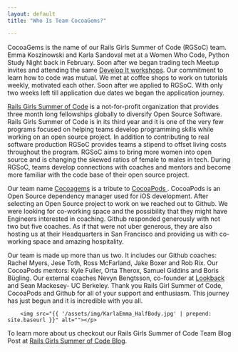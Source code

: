 ```yaml
---
layout: default
title: "Who Is Team CocoaGems?"

---
```



<p class="intro">CocoaGems is the name of our Rails Girls Summer of Code (RGSoC) team. Emma Koszinowski and  Karla Sandoval met at a Women Who Code, Python Study Night back in February. Soon after we began trading tech Meetup invites and attending the same <a href="https://www.girldevelopit.com/chapters/san-franciscoGirl"> Develop It workshops</a>. Our commitment to learn how to code was mutual. We met at coffee shops to work on tutorials weekly, motivated each other. Soon after we applied to RGSoC. With only two weeks left till application due dates we began the application journey.</p>


<p>	<a href="http://railsgirlssummerofcode.org">Rails Girls Summer of Code</a> is a not-for-profit organization that provides three month long fellowships globally to diversify Open Source Software. Rails Girls Summer of Code is in its third year and it is one of the very few programs focused on helping teams develop programming skills while working on an open source project. In addition to contributing to real software production RGSoC provides teams a stipend  to offset living costs throughout the program.  RGSoC aims to bring more women into open source and is changing the skewed ratios of female to males in tech. During RGSoC, teams develop connections with coaches and mentors and become more familiar with the code base of their open source project.</p>


<p> Our team name <a href="http://cocoagems.github.io/contact">Cocoagems</a> is a tribute to <a href="https://cocoapods.org/">CocoaPods </a>. CocoaPods is an Open Source dependency manager used for iOS development. After selecting an Open Source project to work on we reached out to Github. We were looking for co-working space and the possibility that they might have Engineers interested in coaching. Github responded generously  with not two but five coaches. As if that were not uber generous, they are also hosting us at their Headquarters in San Francisco and providing us with co-working space and amazing hospitality.</p>


<p>Our team  is made up more than us two. It includes our Github coaches: Rachel Myers, Jese Toth, Ross McFarland, Jake Boxer and Rob Rix. Our CocoaPods mentors: Kyle Fuller, Orta Therox, Samuel Giddins and Boris Bügling. Our external coaches  Nevyn Bengtsson, co-founder at <a href="https://lookback.io/">Lookback</a> and Sean Mackesey- UC Berkeley.
Thank you Rails Girl Summer of Code, CocoaPods and Github for all of your support and enthusiasm. This journey has just begun and it is incredible with you all.


		<img src="{{ '/assets/img/KarlaEmma_HalfBody.jpg' | prepend: site.baseurl }}" alt=""></p>

To learn more about us checkout our Rails Girls Summer of Code Team Blog Post  at <a href="http://railsgirlssummerofcode.org/blog/2015-07-22-hello-we-are-cocoagems/"> Rails Girls Summer of Code Blog</a>.

</div>
